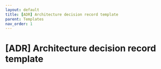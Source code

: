 ```yaml
---
layout: default
title: [ADR] Architecture decision record template
parent: Templates
nav_order: 1
---
```


# [ADR] Architecture decision record template
